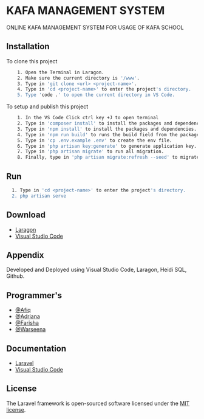 # KAFA MANAGEMENT SYSTEM
ONLINE KAFA MANAGEMENT SYSTEM FOR USAGE OF KAFA SCHOOL

## Installation

To clone this project
```bash
    1. Open the Terminal in Laragon.
    2. Make sure the current directory is '/www'.
    3. Type in 'git clone <url> <project-name>'.
    4. Type in 'cd <project-name>' to enter the project's directory.
    5. Type 'code .' to open the current directory in VS Code.
```

To setup and publish this project
```bash
    1. In the VS Code Click ctrl key +J to open terminal
    2. Type in 'composer install' to install the packages and dependencies.
    3. Type in 'npm install' to install the packages and dependencies.
    4. Type in 'npm run build' to runs the build field from the package.json scripts field.
    5. Type in 'cp .env.example .env' to create the env file.
    6. Type in 'php artisan key:generate' to generate application key.
    7. Type in 'php artisan migrate' to run all migration.
    8. Finally, type in 'php artisan migrate:refresh --seed' to migrate the database tables for the project.
```

## Run
```bash
  1. Type in 'cd <project-name>' to enter the project's directory.
  2. php artisan serve
```
    
## Download
 - [Laragon](https://laragon.org/download/)
 - [Visual Studio Code](https://code.visualstudio.com/download)


## Appendix
Developed and Deployed using Visual Studio Code, Laragon, Heidi SQL, Github.

## Programmer's
- [@Afiq](https://github.com/Apikmmar)
- [@Adriana](https://github.com/adrianaafandi)
- [@Farisha](https://github.com/tgfarisha)
- [@Warseena](https://github.com/warsena)


## Documentation
 - [Laravel](https://laravel.com/docs/10.x)
 - [Visual Studio Code](https://code.visualstudio.com/docs)

## License
The Laravel framework is open-sourced software licensed under the [MIT license](https://opensource.org/licenses/MIT).
